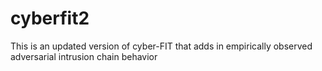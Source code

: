 # cyberfit2
This is an updated version of cyber-FIT that adds in empirically observed adversarial intrusion chain behavior
